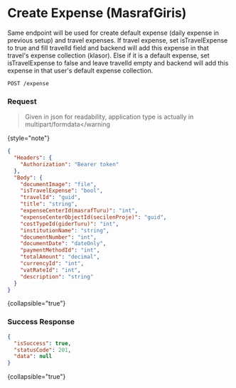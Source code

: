 # Create Expense (MasrafGiris)

Same endpoint will be used for create default expense (daily expense in previous setup) and travel expenses.
If travel expense, set isTravelExpense to true and fill travelId field and backend will add this expense in that travel's expense collection (klasor).
Else if it is a default expense, set isTravelExpense to false and leave travelId empty and backend will add this expense
in that user's default expense collection.

```HTTP
POST /expense
```

### Request

>Given in json for readability, application type is actually in multipart/formdata</warning
> 
{style="note"}

```json
{ 
  "Headers": {
    "Authorization": "Bearer token"
  },
  "Body": {
    "documentImage": "file",
    "isTravelExpense": "bool",
    "travelId": "guid", 
    "title": "string",
    "expenseCenterId(masrafTuru)": "int",
    "expenseCenterObjectId(secilenProje)": "guid",
    "costTypeId(giderTuru)": "int",
    "institutionName": "string",
    "documentNumber": "int",
    "documentDate": "dateOnly",
    "paymentMethodId": "int",
    "totalAmount": "decimal",
    "currencyId": "int",
    "vatRateId": "int",
    "description": "string" 
  }
}
```
{collapsible="true"}

### Success Response

```json
{
  "isSuccess": true,
  "statusCode": 201,
  "data": null
}
```
{collapsible="true"}